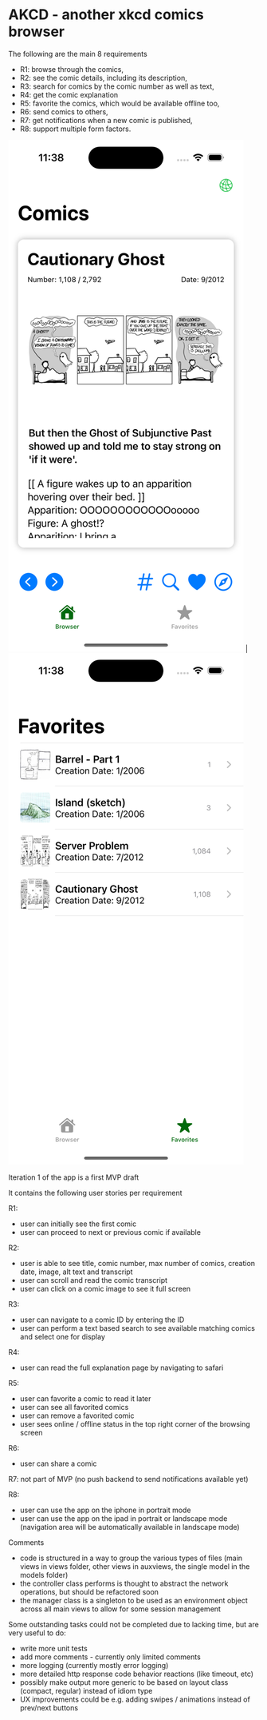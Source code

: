 # AKCD - another xkcd comics browser

The following are the main 8 requirements

- R1: browse through the comics,
- R2: see the comic details, including its description,
- R3: search for comics by the comic number as well as text,
- R4: get the comic explanation
- R5: favorite the comics, which would be available offline too,
- R6: send comics to others,
- R7: get notifications when a new comic is published,
- R8: support multiple form factors.

![image 1](https://github.com/luxxyarns/xkcd/blob/main/image1.png?raw=true) |  ![image 2](https://github.com/luxxyarns/xkcd/blob/main/image2.png?raw=true)


Iteration 1 of the app is a first MVP draft

It contains the following user stories per requirement

R1: 
- user can initially see the first comic 
- user can proceed to next or previous comic if available

R2: 
- user is able to see title, comic number, max number of comics, creation date, image, alt text and transcript
- user can scroll and read the comic transcript
- user can click on a comic image to see it full screen

R3:
- user can navigate to a comic ID by entering the ID
- user can perform a text based search to see available matching comics and select one for display

R4: 
- user can read the full explanation page by navigating to safari

R5: 
- user can favorite a comic to read it later
- user can see all favorited comics
- user can remove a favorited comic
- user sees online / offline status in the top right corner of the browsing screen

R6:
- user can share a comic

R7: not part of MVP (no push backend to send notifications available yet)

R8:  
- user can use the app on the iphone in portrait mode
- user can use the app on the ipad in portrait or landscape mode (navigation area will be automatically available in landscape mode) 

 

Comments
+ code is structured in a way to group the various types of files (main views in views folder, other views in auxviews, the single model in the models folder)
+ the controller class performs is thought to abstract the network operations, but should be refactored soon
+ the manager class is a singleton to be used as an environment object across all main views to allow for some session management 

Some outstanding tasks could not be completed due to lacking time, but are very useful to do:
+ write more unit tests
+ add more comments - currently only limited comments
+ more logging (currently mostly error logging)
+ more detailed http response code behavior reactions (like timeout, etc)
+ possibly make output more generic to be based on layout class (compact, regular) instead of idiom type 
+ UX improvements could be e.g. adding swipes / animations instead of prev/next buttons

